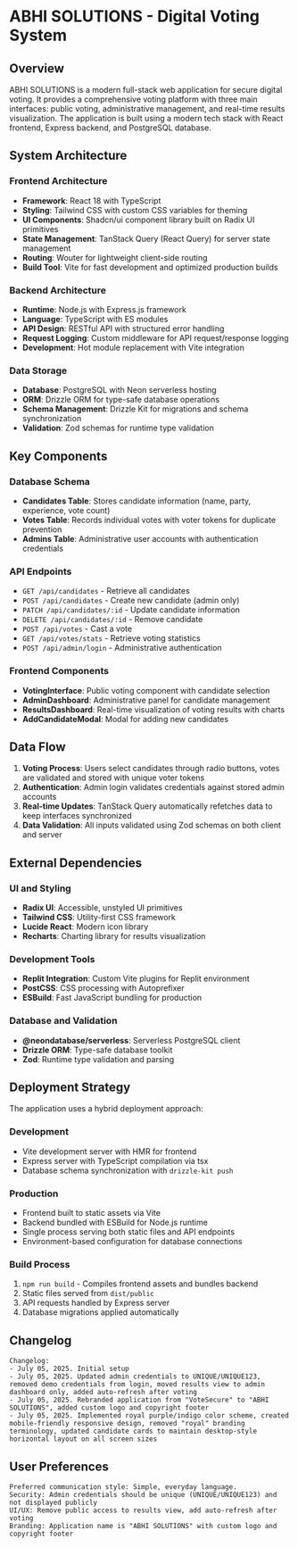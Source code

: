 # ABHI SOLUTIONS - Digital Voting System

## Overview

ABHI SOLUTIONS is a modern full-stack web application for secure digital voting. It provides a comprehensive voting platform with three main interfaces: public voting, administrative management, and real-time results visualization. The application is built using a modern tech stack with React frontend, Express backend, and PostgreSQL database.

## System Architecture

### Frontend Architecture
- **Framework**: React 18 with TypeScript
- **Styling**: Tailwind CSS with custom CSS variables for theming
- **UI Components**: Shadcn/ui component library built on Radix UI primitives
- **State Management**: TanStack Query (React Query) for server state management
- **Routing**: Wouter for lightweight client-side routing
- **Build Tool**: Vite for fast development and optimized production builds

### Backend Architecture
- **Runtime**: Node.js with Express.js framework
- **Language**: TypeScript with ES modules
- **API Design**: RESTful API with structured error handling
- **Request Logging**: Custom middleware for API request/response logging
- **Development**: Hot module replacement with Vite integration

### Data Storage
- **Database**: PostgreSQL with Neon serverless hosting
- **ORM**: Drizzle ORM for type-safe database operations
- **Schema Management**: Drizzle Kit for migrations and schema synchronization
- **Validation**: Zod schemas for runtime type validation

## Key Components

### Database Schema
- **Candidates Table**: Stores candidate information (name, party, experience, vote count)
- **Votes Table**: Records individual votes with voter tokens for duplicate prevention
- **Admins Table**: Administrative user accounts with authentication credentials

### API Endpoints
- `GET /api/candidates` - Retrieve all candidates
- `POST /api/candidates` - Create new candidate (admin only)
- `PATCH /api/candidates/:id` - Update candidate information
- `DELETE /api/candidates/:id` - Remove candidate
- `POST /api/votes` - Cast a vote
- `GET /api/votes/stats` - Retrieve voting statistics
- `POST /api/admin/login` - Administrative authentication

### Frontend Components
- **VotingInterface**: Public voting component with candidate selection
- **AdminDashboard**: Administrative panel for candidate management
- **ResultsDashboard**: Real-time visualization of voting results with charts
- **AddCandidateModal**: Modal for adding new candidates

## Data Flow

1. **Voting Process**: Users select candidates through radio buttons, votes are validated and stored with unique voter tokens
2. **Authentication**: Admin login validates credentials against stored admin accounts
3. **Real-time Updates**: TanStack Query automatically refetches data to keep interfaces synchronized
4. **Data Validation**: All inputs validated using Zod schemas on both client and server

## External Dependencies

### UI and Styling
- **Radix UI**: Accessible, unstyled UI primitives
- **Tailwind CSS**: Utility-first CSS framework
- **Lucide React**: Modern icon library
- **Recharts**: Charting library for results visualization

### Development Tools
- **Replit Integration**: Custom Vite plugins for Replit environment
- **PostCSS**: CSS processing with Autoprefixer
- **ESBuild**: Fast JavaScript bundling for production

### Database and Validation
- **@neondatabase/serverless**: Serverless PostgreSQL client
- **Drizzle ORM**: Type-safe database toolkit
- **Zod**: Runtime type validation and parsing

## Deployment Strategy

The application uses a hybrid deployment approach:

### Development
- Vite development server with HMR for frontend
- Express server with TypeScript compilation via tsx
- Database schema synchronization with `drizzle-kit push`

### Production
- Frontend built to static assets via Vite
- Backend bundled with ESBuild for Node.js runtime
- Single process serving both static files and API endpoints
- Environment-based configuration for database connections

### Build Process
1. `npm run build` - Compiles frontend assets and bundles backend
2. Static files served from `dist/public`
3. API requests handled by Express server
4. Database migrations applied automatically

## Changelog
```
Changelog:
- July 05, 2025. Initial setup
- July 05, 2025. Updated admin credentials to UNIQUE/UNIQUE123, removed demo credentials from login, moved results view to admin dashboard only, added auto-refresh after voting
- July 05, 2025. Rebranded application from "VoteSecure" to "ABHI SOLUTIONS", added custom logo and copyright footer
- July 05, 2025. Implemented royal purple/indigo color scheme, created mobile-friendly responsive design, removed "royal" branding terminology, updated candidate cards to maintain desktop-style horizontal layout on all screen sizes
```

## User Preferences
```
Preferred communication style: Simple, everyday language.
Security: Admin credentials should be unique (UNIQUE/UNIQUE123) and not displayed publicly
UI/UX: Remove public access to results view, add auto-refresh after voting
Branding: Application name is "ABHI SOLUTIONS" with custom logo and copyright footer
```
